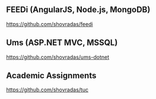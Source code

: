 ## FEEDi (AngularJS, Node.js, MongoDB)
https://github.com/shovradas/feedi

## Ums (ASP.NET MVC, MSSQL)
https://github.com/shovradas/ums-dotnet

## Academic Assignments
https://github.com/shovradas/tuc
